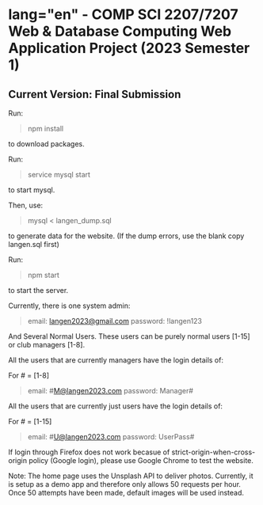 # lang="en" - COMP SCI 2207/7207 Web & Database Computing Web Application Project (2023 Semester 1)

## Current Version: Final Submission

Run:

> npm install

to download packages.

Run:

> service mysql start

to start mysql.

Then, use:

> mysql < langen_dump.sql

to generate data for the website. (If the dump errors, use the blank copy langen.sql first)

Run:

> npm start

to start the server.

Currently, there is one system admin:

> email: langen2023@gmail.com
> password: !langen123

And Several Normal Users. These users can be purely normal users [1-15] or club managers [1-8].

All the users that are currently managers have the login details of:

For # = [1-8]
> email: #M@langen2023.com
> password: Manager#

All the users that are currently just users have the login details of:

For # = [1-15]
> email: #U@langen2023.com
> password: UserPass#

If login through Firefox does not work becasue of strict-origin-when-cross-origin policy (Google login), please use Google Chrome to test the website.

Note: The home page uses the Unsplash API to deliver photos. Currently, it is setup as a demo app and therefore only allows 50 requests per hour. Once 50 attempts have been made, default images will be used instead.